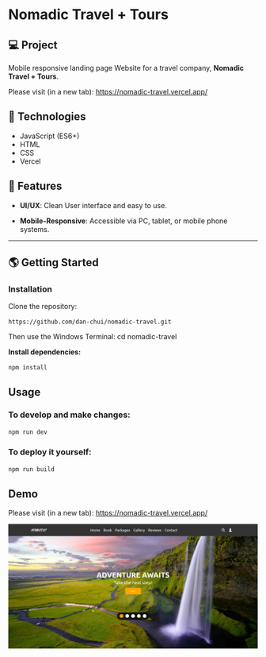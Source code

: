 # Nomadic Travel + Tours

## 💻 Project
Mobile responsive landing page Website for a travel company, **Nomadic Travel + Tours**.

Please visit (in a new tab): https://nomadic-travel.vercel.app/

## 🚀 Technologies

- JavaScript (ES6+)
- HTML
- CSS
- Vercel

## 💫 Features

- **UI/UX**: Clean User interface and easy to use.

- **Mobile-Responsive**: Accessible via PC, tablet, or mobile phone systems.

---

## 🌎 Getting Started

### Installation

Clone the repository:

```
https://github.com/dan-chui/nomadic-travel.git
```

Then use the Windows Terminal: cd nomadic-travel


**Install dependencies:**

```
npm install
```

## Usage
### To develop and make changes:

```
npm run dev
```

### To deploy it yourself:

```
npm run build
```

## Demo

Please visit (in a new tab): https://nomadic-travel.vercel.app/

![](/assets/screenshot.webp)
